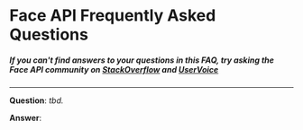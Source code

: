 <!-- 
NavPath: Face API
LinkLabel: Frequently Asked Questions
Url: face-api/documentation/FAQ
Weight: 10
-->
# Face API Frequently Asked Questions
##### If you can't find answers to your questions in this FAQ, try asking the Face API community on [StackOverflow](https://stackoverflow.com/questions/tagged/project-oxford+or+microsoft-cognitive) and [UserVoice](https://cognitive.uservoice.com/) 

-----
**Question**: *tbd.*

**Answer**: 

